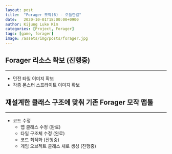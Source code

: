 ```yaml
---
layout: post
title:  "Forager 모작(6) - 오늘한일"
date:   2020-10-01T18:00:00+0900
author: Kijung Luke Kim
categories: [Project, Forager]
tags: [game, forager]
image: /assets/img/posts/forager.jpg
---
```

## Forager 리소스 확보 (진행중)
---

   - 던전 타일 이미지 확보
   - 각종 몬스터 스프라이트 이미지 확보

## 재설계한 클래스 구조에 맞춰 기존 Forager 모작 맵툴 
---

- 코드 수정
    - 맵 클래스 수정 (완료)
    - 타일 구조체 수정 (완료)
    - 코드 최적화 (진행중)
    - 게임 오브젝트 클래스 새로 생성 (진행중)